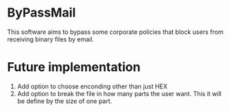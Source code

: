 # ByPassMail
 
This software aims to bypass some corporate policies that block users from receiving binary files by email.

# Future implementation
1. Add option to choose enconding other than just HEX
2. Add option to break the file in how many parts the user want. This it will be define by the size of one part.
